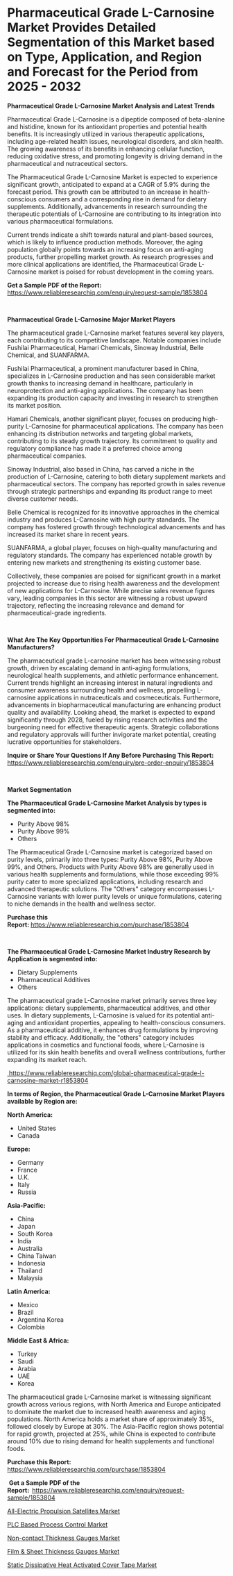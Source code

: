 <p><h1>Pharmaceutical Grade L-Carnosine Market Provides Detailed Segmentation of this Market based on Type, Application, and Region and Forecast for the Period from 2025 - 2032</h1></p><p><strong>Pharmaceutical Grade L-Carnosine Market Analysis and Latest Trends</strong></p>
<p><p>Pharmaceutical Grade L-Carnosine is a dipeptide composed of beta-alanine and histidine, known for its antioxidant properties and potential health benefits. It is increasingly utilized in various therapeutic applications, including age-related health issues, neurological disorders, and skin health. The growing awareness of its benefits in enhancing cellular function, reducing oxidative stress, and promoting longevity is driving demand in the pharmaceutical and nutraceutical sectors.</p><p>The Pharmaceutical Grade L-Carnosine Market is expected to experience significant growth, anticipated to expand at a CAGR of 5.9% during the forecast period. This growth can be attributed to an increase in health-conscious consumers and a corresponding rise in demand for dietary supplements. Additionally, advancements in research surrounding the therapeutic potentials of L-Carnosine are contributing to its integration into various pharmaceutical formulations. </p><p>Current trends indicate a shift towards natural and plant-based sources, which is likely to influence production methods. Moreover, the aging population globally points towards an increasing focus on anti-aging products, further propelling market growth. As research progresses and more clinical applications are identified, the Pharmaceutical Grade L-Carnosine market is poised for robust development in the coming years.</p></p>
<p><strong>Get a Sample PDF of the Report:&nbsp;</strong> <a href="https://www.reliableresearchiq.com/enquiry/request-sample/1853804?utm_campaign=1876&utm_medium=2&utm_source=Github&utm_content=ia&utm_term=08012025&utm_id=pharmaceutical-grade-l-carnosine">https://www.reliableresearchiq.com/enquiry/request-sample/1853804</a></p>
<p>&nbsp;</p>
<p><strong>Pharmaceutical Grade L-Carnosine Major Market Players</strong></p>
<p><p>The pharmaceutical grade L-Carnosine market features several key players, each contributing to its competitive landscape. Notable companies include Fushilai Pharmaceutical, Hamari Chemicals, Sinoway Industrial, Belle Chemical, and SUANFARMA. </p><p>Fushilai Pharmaceutical, a prominent manufacturer based in China, specializes in L-Carnosine production and has seen considerable market growth thanks to increasing demand in healthcare, particularly in neuroprotection and anti-aging applications. The company has been expanding its production capacity and investing in research to strengthen its market position.</p><p>Hamari Chemicals, another significant player, focuses on producing high-purity L-Carnosine for pharmaceutical applications. The company has been enhancing its distribution networks and targeting global markets, contributing to its steady growth trajectory. Its commitment to quality and regulatory compliance has made it a preferred choice among pharmaceutical companies.</p><p>Sinoway Industrial, also based in China, has carved a niche in the production of L-Carnosine, catering to both dietary supplement markets and pharmaceutical sectors. The company has reported growth in sales revenue through strategic partnerships and expanding its product range to meet diverse customer needs.</p><p>Belle Chemical is recognized for its innovative approaches in the chemical industry and produces L-Carnosine with high purity standards. The company has fostered growth through technological advancements and has increased its market share in recent years.</p><p>SUANFARMA, a global player, focuses on high-quality manufacturing and regulatory standards. The company has experienced notable growth by entering new markets and strengthening its existing customer base.</p><p>Collectively, these companies are poised for significant growth in a market projected to increase due to rising health awareness and the development of new applications for L-Carnosine. While precise sales revenue figures vary, leading companies in this sector are witnessing a robust upward trajectory, reflecting the increasing relevance and demand for pharmaceutical-grade ingredients.</p></p>
<p>&nbsp;</p>
<p><strong>What Are The Key Opportunities For Pharmaceutical Grade L-Carnosine Manufacturers?</strong></p>
<p><p>The pharmaceutical grade L-carnosine market has been witnessing robust growth, driven by escalating demand in anti-aging formulations, neurological health supplements, and athletic performance enhancement. Current trends highlight an increasing interest in natural ingredients and consumer awareness surrounding health and wellness, propelling L-carnosine applications in nutraceuticals and cosmeceuticals. Furthermore, advancements in biopharmaceutical manufacturing are enhancing product quality and availability. Looking ahead, the market is expected to expand significantly through 2028, fueled by rising research activities and the burgeoning need for effective therapeutic agents. Strategic collaborations and regulatory approvals will further invigorate market potential, creating lucrative opportunities for stakeholders.</p></p>
<p><strong>Inquire or Share Your Questions If Any Before Purchasing This Report:</strong> <a href="https://www.reliableresearchiq.com/enquiry/pre-order-enquiry/1853804?utm_campaign=1876&utm_medium=2&utm_source=Github&utm_content=ia&utm_term=08012025&utm_id=pharmaceutical-grade-l-carnosine">https://www.reliableresearchiq.com/enquiry/pre-order-enquiry/1853804</a></p>
<p>&nbsp;</p>
<p><strong>Market Segmentation</strong></p>
<p><strong>The Pharmaceutical Grade L-Carnosine Market Analysis by types is segmented into:</strong></p>
<p><ul><li>Purity Above 98%</li><li>Purity Above 99%</li><li>Others</li></ul></p>
<p><p>The Pharmaceutical Grade L-Carnosine market is categorized based on purity levels, primarily into three types: Purity Above 98%, Purity Above 99%, and Others. Products with Purity Above 98% are generally used in various health supplements and formulations, while those exceeding 99% purity cater to more specialized applications, including research and advanced therapeutic solutions. The "Others" category encompasses L-Carnosine variants with lower purity levels or unique formulations, catering to niche demands in the health and wellness sector.</p></p>
<p><strong>Purchase this Report:&nbsp;</strong><a href="https://www.reliableresearchiq.com/purchase/1853804?utm_campaign=1876&utm_medium=2&utm_source=Github&utm_content=ia&utm_term=08012025&utm_id=pharmaceutical-grade-l-carnosine">https://www.reliableresearchiq.com/purchase/1853804</a></p>
<p>&nbsp;</p>
<p><strong>The Pharmaceutical Grade L-Carnosine Market Industry Research by Application is segmented into:</strong></p>
<p><ul><li>Dietary Supplements</li><li>Pharmaceutical Additives</li><li>Others</li></ul></p>
<p><p>The pharmaceutical grade L-Carnosine market primarily serves three key applications: dietary supplements, pharmaceutical additives, and other uses. In dietary supplements, L-Carnosine is valued for its potential anti-aging and antioxidant properties, appealing to health-conscious consumers. As a pharmaceutical additive, it enhances drug formulations by improving stability and efficacy. Additionally, the "others" category includes applications in cosmetics and functional foods, where L-Carnosine is utilized for its skin health benefits and overall wellness contributions, further expanding its market reach.</p></p>
<p><a href="https://www.reliableresearchiq.com/global-pharmaceutical-grade-l-carnosine-market-r1853804?utm_campaign=1876&utm_medium=2&utm_source=Github&utm_content=ia&utm_term=08012025&utm_id=pharmaceutical-grade-l-carnosine">&nbsp;https://www.reliableresearchiq.com/global-pharmaceutical-grade-l-carnosine-market-r1853804</a></p>
<p><strong>In terms of Region, the Pharmaceutical Grade L-Carnosine Market Players available by Region are:</strong></p>
<p>
    <p> <strong> North America: </strong>
        <ul>
            <li>United States</li>
            <li>Canada</li>
        </ul>
        </p> 
    <p> <strong> Europe: </strong>
        <ul>
            <li>Germany</li>
            <li>France</li>
            <li>U.K.</li>
            <li>Italy</li>
            <li>Russia</li>
        </ul>
        </p> 
    <p> <strong> Asia-Pacific: </strong>
        <ul>
            <li>China</li>
            <li>Japan</li>
            <li>South Korea</li>
            <li>India</li>
            <li>Australia</li>
            <li>China Taiwan</li>
            <li>Indonesia</li>
            <li>Thailand</li>
            <li>Malaysia</li>
        </ul>
        </p> 
    <p> <strong> Latin America: </strong>
        <ul>
            <li>Mexico</li>
            <li>Brazil</li>
            <li>Argentina Korea</li>
            <li>Colombia</li>
        </ul>
        </p> 
    <p> <strong> Middle East & Africa: </strong>
        <ul>
            <li>Turkey</li>
            <li>Saudi</li>
            <li>Arabia</li>
            <li>UAE</li>
            <li>Korea</li>
        </ul>
    </p>
    </p>
<p><p>The pharmaceutical grade L-Carnosine market is witnessing significant growth across various regions, with North America and Europe anticipated to dominate the market due to increased health awareness and aging populations. North America holds a market share of approximately 35%, followed closely by Europe at 30%. The Asia-Pacific region shows potential for rapid growth, projected at 25%, while China is expected to contribute around 10% due to rising demand for health supplements and functional foods.</p></p>
<p><strong>Purchase this Report: </strong><a href="https://www.reliableresearchiq.com/purchase/1853804?utm_campaign=1876&utm_medium=2&utm_source=Github&utm_content=ia&utm_term=08012025&utm_id=pharmaceutical-grade-l-carnosine">https://www.reliableresearchiq.com/purchase/1853804</a></p>
<p>&nbsp;<strong>Get a Sample PDF of the Report:&nbsp;&nbsp;</strong><a href="https://www.reliableresearchiq.com/enquiry/request-sample/1853804?utm_campaign=1876&utm_medium=2&utm_source=Github&utm_content=ia&utm_term=08012025&utm_id=pharmaceutical-grade-l-carnosine">https://www.reliableresearchiq.com/enquiry/request-sample/1853804</a></p>
<p><strong></strong></p>
<p><p><a href="https://www.linkedin.com/pulse/unveiling-all-electric-propulsion-satellites-market-drivers-projected-xshze?utm_campaign=1876&utm_medium=2&utm_source=Github&utm_content=ia&utm_term=08012025&utm_id=pharmaceutical-grade-l-carnosine">All-Electric Propulsion Satellites Market</a></p><p><a href="https://www.linkedin.com/pulse/plc-based-process-control-market-trends-assessmentthe-markets-uefje?utm_campaign=1876&utm_medium=2&utm_source=Github&utm_content=ia&utm_term=08012025&utm_id=pharmaceutical-grade-l-carnosine">PLC Based Process Control Market</a></p><p><a href="https://www.linkedin.com/pulse/latest-research-non-contact-thickness-gauges-market-revenue-cmwzc?utm_campaign=1876&utm_medium=2&utm_source=Github&utm_content=ia&utm_term=08012025&utm_id=pharmaceutical-grade-l-carnosine">Non-contact Thickness Gauges Market</a></p><p><a href="https://www.linkedin.com/pulse/film-sheet-thickness-gauges-market-research-report-shows-impressive-nilcc?utm_campaign=1876&utm_medium=2&utm_source=Github&utm_content=ia&utm_term=08012025&utm_id=pharmaceutical-grade-l-carnosine">Film & Sheet Thickness Gauges Market</a></p><p><a href="https://github.com/mezokathleen834/Market-Research-Report-List-1/blob/main/static-dissipative-heat-activated-cover-tape-market.md?utm_campaign=1876&utm_medium=2&utm_source=Github&utm_content=ia&utm_term=08012025&utm_id=pharmaceutical-grade-l-carnosine">Static Dissipative Heat Activated Cover Tape Market</a></p></p>